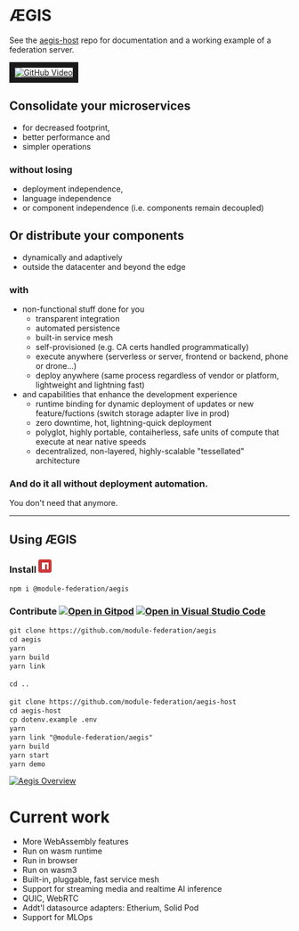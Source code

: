 # ÆGIS 
See the [aegis-host](https://github.com/module-federation/MicroLib) repo for documentation and a working example of a federation server.


<div align="left">
    <a href="" target="_blank">
        <img src="https://user-images.githubusercontent.com/38910830/142773640-5a4d710d-a428-4bfc-9f56-03e90255eb1b.gif" alt="GitHub Video"
        border="10" width="460" height="250"/>
    </a>
</div>


## Consolidate your microservices 
- for decreased footprint, 
- better performance and 
- simpler operations 
    
### without losing
    
- deployment independence,
- language independence 
- or component independence (i.e. components remain decoupled)
  
## Or distribute your components
- dynamically and adaptively
- outside the datacenter and beyond the edge

### with

- non-functional stuff done for you
    * transparent integration
    * automated persistence
    * built-in service mesh
    * self-provisioned (e.g. CA certs handled programmatically)
    * execute anywhere (serverless or server, frontend or backend, phone or drone...)
    * deploy anywhere (same process regardless of vendor or platform, lightweight and lightning fast)
- and capabilities that enhance the development experience
    * runtime binding for dynamic deployment of updates or new feature/fuctions (switch storage adapter live in prod)
    * zero downtime, hot, lightning-quick deployment
    * polyglot, highly portable, contaiherless, safe units of compute that execute at near native speeds
    * decentralized, non-layered, highly-scalable "tessellated" architecture 

### And do it all without deployment automation. 
You don't need that anymore.

----

## Using ÆGIS

### Install [<img src="https://github.com/tysonrm/cluster-rolling-restart/blob/main/npm-tile.png">](https://www.npmjs.com/package/@module-federation/aegis)
```shell
npm i @module-federation/aegis
```

### Contribute [![Open in Gitpod](https://gitpod.io/button/open-in-gitpod.svg)](https://gitpod.io/github.com/module-federation/aegis) [![Open in Visual Studio Code](https://open.vscode.dev/badges/open-in-vscode.svg)](https://open.vscode.dev/module-federation/aegis)

```shell
git clone https://github.com/module-federation/aegis
cd aegis
yarn
yarn build
yarn link 

cd ..

git clone https://github.com/module-federation/aegis-host
cd aegis-host
cp dotenv.example .env
yarn
yarn link "@module-federation/aegis"
yarn build
yarn start
yarn demo
```
[![Aegis Overview](https://res.cloudinary.com/marcomontalbano/image/upload/v1632364889/video_to_markdown/images/youtube--n2qqgi3fTto-c05b58ac6eb4c4700831b2b3070cd403.jpg)](https://youtu.be/jddhfLA_2k0 "Aegis Overview")

# Current work
    
- More WebAssembly features
- Run on wasm runtime 
- Run in browser
- Run on wasm3
- Built-in, pluggable, fast service mesh
- Support for streaming media and realtime AI inference
- QUIC, WebRTC
- Addt'l datasource adapters: Etherium, Solid Pod
- Support for MLOps
